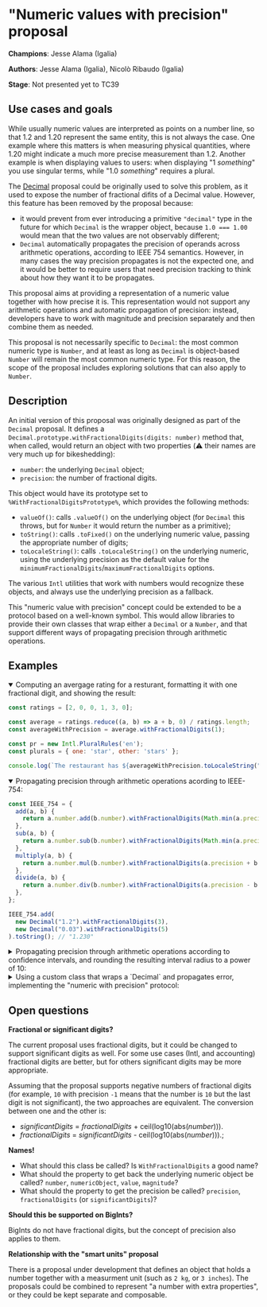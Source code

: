 # "Numeric values with precision" proposal

**Champions**: Jesse Alama (Igalia)

**Authors**: Jesse Alama (Igalia), Nicolò Ribaudo (Igalia)

**Stage**: Not presented yet to TC39

## Use cases and goals

While usually numeric values are interpreted as points on a number line, so that 1.2 and 1.20 represent the same entity, this is not always the case. One example where this matters is when measuring physical quantities, where 1.20 might indicate a much more precise measurement than 1.2. Another example is when displaying values to users: when displaying "1 _something_" you use singular terms, while "1.0 _something_" requires a plural.

The [Decimal](https://github.com/tc39/proposal-decimal) proposal could be originally used to solve this problem, as it used to expose the number of fractional difits of a Decimal value. However, this feature has been removed by the proposal because:
- it would prevent from ever introducing a primitive `"decimal"` type in the future for which `Decimal` is the wrapper object, because `1.0 === 1.00` would mean that the two values are not observably different;
- `Decimal` automatically propagates the precision of operands across arithmetic operations, according to IEEE 754 semantics. However, in many cases the way precision propagates is not the expected one, and it would be better to require users that need precision tracking to think about how they want it to be propagates.

This proposal aims at providing a representation of a numeric value together with how precise it is. This representation would not support any arithmetic operations and automatic propagation of precision: instead, developers have to work with magnitude and precision separately and then combine them as needed.

This proposal is not necessarily specific to `Decimal`: the most common numeric type is `Number`, and at least as long as `Decimal` is object-based `Number` will remain the most common numeric type. For this reason, the scope of the proposal includes exploring solutions that can also apply to `Number`.

## Description

An initial version of this proposal was originally designed as part of the `Decimal` proposal. It defines a `Decimal.prototype.withFractionalDigits(digits: number)` method that, when called, would return an object with two properties (⚠️ their names are very much up for bikeshedding):
- `number`: the underlying `Decimal` object;
- `precision`: the number of fractional digits.

This object would have its prototype set to `%WithFractionalDigitsPrototype%`, which provides the following methods:
- `valueOf()`: calls `.valueOf()` on the underlying object (for `Decimal` this throws, but for `Number` it would return the number as a primitive);
- `toString()`: calls `.toFixed()` on the underlying numeric value, passing the appropriate number of digits;
- `toLocaleString()`: calls `.toLocaleString()` on the underlying numeric, using the underlying precision as the default value for the `minimumFractionalDigits`/`maximumFractionalDigits` options.

The various `Intl` utilities that work with numbers would recognize these objects, and always use the underlying precision as a fallback.

This "numeric value with precision" concept could be extended to be a protocol based on a well-known symbol. This would allow libraries to provide their own classes that wrap either a `Decimal` or a `Number`, and that support different ways of propagating precision through arithmetic operations.

## Examples

<details open>
<summary>Computing an avergage rating for a resturant, formatting it with one fractional digit, and showing the result:</summary>

```js
const ratings = [2, 0, 0, 1, 3, 0];

const average = ratings.reduce((a, b) => a + b, 0) / ratings.length;
const averageWithPrecision = average.withFractionalDigits(1);

const pr = new Intl.PluralRules('en');
const plurals = { one: 'star', other: 'stars' };

console.log(`The restaurant has ${averageWithPrecision.toLocaleString("en")} ${plurals[pr.select(averageWithPrecision)]}`);
```

</details>

<details open>
<summary>Propagating precision through arithmetic operations acording to IEEE-754:</summary>

```js
const IEEE_754 = {
  add(a, b) {
    return a.number.add(b.number).withFractionalDigits(Math.min(a.precision, b.precision));
  },
  sub(a, b) {
    return a.number.sub(b.number).withFractionalDigits(Math.min(a.precision, b.precision));
  },
  multiply(a, b) {
    return a.number.mul(b.number).withFractionalDigits(a.precision + b.precision);
  },
  divide(a, b) {
    return a.number.div(b.number).withFractionalDigits(a.precision - b.precision);
  },
};

IEEE_754.add(
  new Decimal("1.2").withFractionalDigits(3),
  new Decimal("0.03").withFractionalDigits(5)
).toString(); // "1.230"
```

</details>

<details>
<summary>Propagating precision through arithmetic operations according to confidence intervals, and rounding the resulting interval radius to a power of 10:</summary>

```js
function computeCapacitorVoltage(charges, capacitance) {
  // formula: ΔV = ∑qᵢ / C

  const totalCharge = charges.reduce((tot, q) => tot + q.number, 0);
  const chargeError = charges.reduce((err, q) => err + 10 ** -q.precision, 0);

  const capacitanceError = 10 ** -capacitance.precision;

  const voltage = totalCharge / capacitance.number;
  const voltageError = (chargeError + capacitanceError * voltage) / capacitance.number;

  const fractionalDigits = Math.floor(-Math.log10(voltageError));
  return voltage.withFractionalDigits(fractionalDigits);
}
```

</details>

<details>
<summary>Using a custom class that wraps a `Decimal` and propagates error, implementing the "numeric with precision" protocol:</summary>

```js
class DecimalWithError {
  constructor(value, error) {
    this.#value = decimal;
    this.#error = error;
  }

  toString() {
    return `${this.#value} ± ${this.#error}`;
  }

  add(other) {
    return new DecimalWithError(
      this.#value.add(other.#value),
      this.#error.add(other.#error)
    );
  }

  subtract(other) {
    return new DecimalWithError(
      this.#value.subtract(other.#value),
      this.#error.add(other.#error)
    );
  }

  multiply(other) {
    return new DecimalWithError(
      this.#value.multiply(other.#value),
      this.#error.multiply(other.#value).add(other.#error.multiply(this.#value))
    );
  }

  divide(other) {
    const result = this.#value.divide(other.#value);
    return new DecimalWithError(
      result,
      other.#error.multiply(result).add(this.#error).divide(other.#error)
    );
  }

  scale(factor) {
    return new DecimalWithError(
      this.#value.multiply(factor),
      this.#error.multiply(factor)
    );
  }

  [Symbol.withFractionalDigit]() {
    const fractionalDigits = Math.floor(-Math.log10(Number(this.#error)));
    return this.#value.withFractionalDigits(fractionalDigits);
  }
}

function computeCapacitorVoltage(charges, capacitance) {
  // formula: ΔV = ∑qᵢ / C

  const totalCharge = charges.reduce((a, b) => a.add(b));
  return totalCharge.divide(capacitance);
}

const voltage = computeCapacitorVoltage(
  [
    new DecimalWithError(new Decimal("1.2"), new Decimal("0.001")),
    new DecimalWithError(new Decimal("1.8"), new Decimal("0.001")),
    new DecimalWithError(new Decimal("0.3"), new Decimal("0.0005"))
  ],
  new DecimalWithError(new Decimal("0.035"), new Decimal("0.0002"))
);
const voltage1000 = voltage.scale(-1000);

console.log(voltage1000.toString()); // "0.09428571428571428571428571428571428 ± 0.0006102040816326530612244897959183673"
console.log(voltage1000[Symbol.withFractionalDigit]().precision); // 3
console.log(voltage1000[Symbol.withFractionalDigit]().number); // Decimal { 0.094 }
console.log(new Intl.NumberFormat("en").format(voltage) + " kV"); // "0.094 kV"
```

</details>

## Open questions

**Fractional or significant digits?**

The current proposal uses fractional digits, but it could be changed to support significant digits as well. For some use cases (Intl, and accounting) fractional digits are better, but for others significant digits may be more appropriate.

Assuming that the proposal supports negative numbers of fractional digits (for example, `10` with precision `-1` means that the number is `10` but the last digit is not significant), the two approaches are equivalent. The conversion between one and the other is:
- _significantDigits_ = _fractionalDigits_ + ceil(log10(abs(_number_))).
- _fractionalDigits_ = _significantDigits_ - ceil(log10(abs(_number_))).;

**Names!**

- What should this class be called? Is `WithFractionalDigits` a good name?
- What should the property to get back the underlying numeric object be called? `number`, `numericObject`, `value`, `magnitude`?
- What should the property to get the precision be called? `precision`, `fractionalDigits` (or `significantDigits`)?

**Should this be supported on BigInts?**

BigInts do not have fractional digits, but the concept of precision also applies to them.

**Relationship with the "smart units" proposal**

There is a proposal under development that defines an object that holds a number together with a measurment unit (such as `2 kg`, or `3 inches`). The proposals could be combined to represent "a number with extra properties", or they could be kept separate and composable.
